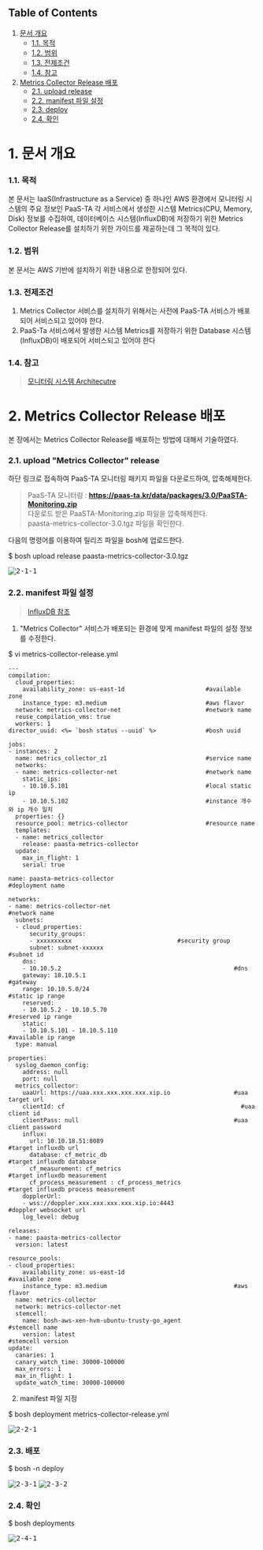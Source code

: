## Table of Contents
1. [문서 개요](#1)
     * [1.1. 목적](#2)
     * [1.2. 범위](#3)
     * [1.3. 전제조건](#4)
     * [1.4. 참고](#5)
2. [Metrics Collector Release 배포](#6)
     * [2.1.  upload release](#7)
     * [2.2.  manifest 파일 설정](#8)
     * [2.3.  deploy](#9)
     * [2.4.  확인](#10)

<div id='1'></div>

# 1. 문서 개요

<div id='2'></div>

### 1.1. 목적

본 문서는 IaaS(Infrastructure as a Service) 중 하나인 AWS 환경에서 모니터링 시스템의 주요 정보인 PaaS-TA 각 서비스에서 생성한 시스템 Metrics(CPU, Memory, Disk) 정보를 수집하여, 데이터베이스 시스템(InfluxDB)에 저장하기 위한 Metrics Collector Release를 설치하기 위한 가이드를 제공하는데 그 목적이 있다.

<div id='3'></div>

### 1.2. 범위

본 문서는 AWS 기반에 설치하기 위한 내용으로 한정되어 있다.

<div id='4'></div>

### 1.3. 전제조건

1. Metrics Collector 서비스를 설치하기 위해서는 사전에 PaaS-TA 서비스가 배포되어 서비스되고 있어야 한다.
2. PaaS-Ta 서비스에서 발생한 시스템 Metrics를 저장하기 위한 Database 시스템(InfluxDB)이 배포되어 서비스되고 있어야 한다

<div id='5'></div>

### 1.4. 참고

> <a style="text-decoration:underline" href="https://github.com/OpenPaaSRnD/Documents-PaaSTA-2.0/blob/master/Use-Guide/PaaS-TA%20%EB%AA%A8%EB%8B%88%ED%84%B0%EB%A7%81%20%EC%8B%9C%EC%8A%A4%ED%85%9C%20Architecture.md">모니터링 시스템 Architecutre</a>

<div id='6'></div>

# 2.  Metrics Collector Release 배포

본 장에서는 Metrics Collector Release를 배포하는 방법에 대해서 기술하였다.

<div id='7'></div>

### 2.1.  upload "Metrics Collector" release

하단 링크로 접속하여 PaaS-TA 모니터링 패키지 파일을 다운로드하여, 압축해제한다.

>PaaS-TA 모니터링 : **<https://paas-ta.kr/data/packages/3.0/PaaSTA-Monitoring.zip>** <br>
>다운로드 받은 PaaSTA-Monitoring.zip 파일을 압축해제한다. <br>
>paasta-metrics-collector-3.0.tgz 파일을 확인한다. <br>

다음의 명령어를 이용하여 릴리즈 파일을 bosh에 업로드한다.

$ bosh upload release paasta-metrics-collector-3.0.tgz

<kbd>![2-1-1]</kbd>

<div id='8'></div>

### 2.2.  manifest 파일 설정

> <a style="text-decoration:underline" href="https://github.com/OpenPaaSRnD/Documents-PaaSTA-2.0/blob/master/Use-Guide/PaaS-TA%20%EB%AA%A8%EB%8B%88%ED%84%B0%EB%A7%81%20DB%20%EB%B0%8F%20Metrics%20%EA%B0%80%EC%9D%B4%EB%93%9C.md">InfluxDB 참조</a>

1. "Metrics Collector" 서비스가 배포되는 환경에 맞게 manifest 파일의 설정 정보를 수정한다.

$ vi metrics-collector-release.yml

```
---
compilation:
  cloud_properties:
    availability_zone: us-east-1d						#available zone
    instance_type: m3.medium							#aws flavor
  network: metrics-collector-net						#network name
  reuse_compilation_vms: true
  workers: 1
director_uuid: <%= `bosh status --uuid` %>			    #bosh uuid

jobs:
- instances: 2
  name: metrics_collector_z1							#service name
  networks:
  - name: metrics-collector-net							#network name
    static_ips:
    - 10.10.5.101										#local static ip
    - 10.10.5.102										#instance 개수와 ip 개수 일치
  properties: {}
  resource_pool: metrics-collector						#resource name
  templates:
  - name: metrics_collector
    release: paasta-metrics-collector
  update:
    max_in_flight: 1
    serial: true

name: paasta-metrics-collector								#deployment name

networks:
- name: metrics-collector-net									#network name
  subnets:
  - cloud_properties:
      security_groups:
      - xxxxxxxxxx                        		#security group
      subnet: subnet-xxxxxx 									#subnet id
    dns:
    - 10.10.5.2 												#dns
    gateway: 10.10.5.1											#gateway
    range: 10.10.5.0/24											#static ip range
    reserved:
    - 10.10.5.2 - 10.10.5.70									#reserved ip range
    static:
    - 10.10.5.101 - 10.10.5.110									#available ip range
  type: manual

properties:
  syslog_daemon_config:
    address: null
    port: null
  metrics_collector:
    uaaUrl: https://uaa.xxx.xxx.xxx.xxx.xip.io					#uaa target url
    clientId: cf												  #uaa client id
    clientPass: null											#uaa client password
    influx:
      url: 10.10.18.51:8089									  	#target influxdb url
      database: cf_metric_db								  	#target influxdb database
      cf_measurement: cf_metrics								#target influxdb measurement
      cf_process_measurement : cf_process_metrics				#target influxdb process measurement
    dopplerUrl:
    - wss://doppler.xxx.xxx.xxx.xxx.xip.io:4443					#doppler websocket url
    log_level: debug

releases:
- name: paasta-metrics-collector
  version: latest

resource_pools:
- cloud_properties:
    availability_zone: us-east-1d								#available zone
    instance_type: m3.medium									#aws flavor
  name: metrics-collector
  network: metrics-collector-net
  stemcell:
    name: bosh-aws-xen-hvm-ubuntu-trusty-go_agent				#stemcell name
    version: latest												#stemcell version
update:
  canaries: 1
  canary_watch_time: 30000-100000
  max_errors: 1
  max_in_flight: 1
  update_watch_time: 30000-100000

```

2. manifest 파일 지정

$ bosh deployment metrics-collector-release.yml

<kbd>![2-2-1]</kbd>

<div id='9'></div>

### 2.3.  배포

$ bosh -n deploy

<kbd>![2-3-1]</kbd>
<kbd>![2-3-2]</kbd>

<div id='10'></div>

### 2.4.  확인

$ bosh deployments

<kbd>![2-4-1]</kbd>


[2-1-1]:images/metrics-collector/2-1-1.png
[2-2-1]:images/metrics-collector/2-2-1.png
[2-3-1]:images/metrics-collector/2-3-1.png
[2-3-2]:images/metrics-collector/2-3-2.png
[2-4-1]:images/metrics-collector/2-4-1.png
